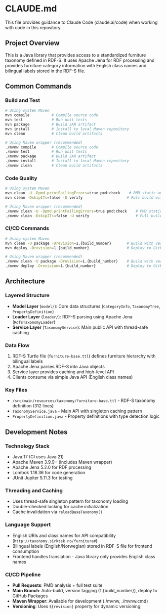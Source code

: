 # CLAUDE.md

This file provides guidance to Claude Code (claude.ai/code) when working with code in this repository.

## Project Overview
This is a Java library that provides access to a standardized furniture taxonomy defined in RDF-S. It uses Apache Jena for RDF processing and provides furniture category information with English class names and bilingual labels stored in the RDF-S file.

## Common Commands

### Build and Test
```bash
# Using system Maven
mvn compile          # Compile source code
mvn test             # Run unit tests
mvn package          # Build JAR artifact
mvn install          # Install to local Maven repository
mvn clean            # Clean build artifacts

# Using Maven wrapper (recommended)
./mvnw compile       # Compile source code
./mvnw test          # Run unit tests
./mvnw package       # Build JAR artifact
./mvnw install       # Install to local Maven repository
./mvnw clean         # Clean build artifacts
```

### Code Quality
```bash
# Using system Maven
mvn clean -U -Dpmd.printFailingErrors=true pmd:check    # PMD static analysis
mvn clean -DskipITs=false -U verify                    # Full build with integration tests

# Using Maven wrapper (recommended)
./mvnw clean -U -Dpmd.printFailingErrors=true pmd:check    # PMD static analysis
./mvnw clean -DskipITs=false -U verify                     # Full build with integration tests
```

### CI/CD Commands
```bash
# Using system Maven
mvn clean -U package -Drevision=1.{build_number}       # Build with versioning
mvn deploy -Drevision=1.{build_number}                 # Deploy to GitHub Packages

# Using Maven wrapper (recommended)
./mvnw clean -U package -Drevision=1.{build_number}    # Build with versioning
./mvnw deploy -Drevision=1.{build_number}              # Deploy to GitHub Packages
```

## Architecture

### Layered Structure
- **Model Layer** (`model/`): Core data structures (`CategoryInfo`, `TaxonomyTree`, `PropertyDefinition`)
- **Loader Layer** (`loader/`): RDF-S parsing using Apache Jena (`RdfsTaxonomyLoader`)
- **Service Layer** (`TaxonomyService`): Main public API with thread-safe caching

### Data Flow
1. RDF-S Turtle file (`furniture-base.ttl`) defines furniture hierarchy with bilingual labels
2. Apache Jena parses RDF-S into Java objects
3. Service layer provides caching and high-level API
4. Clients consume via simple Java API (English class names)

### Key Files
- `/src/main/resources/taxonomy/furniture-base.ttl` - RDF-S taxonomy definition (312 lines)
- `TaxonomyService.java` - Main API with singleton caching pattern
- `PropertyDefinition.java` - Property definitions with type detection logic

## Development Notes

### Technology Stack
- Java 17 (CI uses Java 21)
- Apache Maven 3.9.9+ (includes Maven wrapper)
- Apache Jena 5.2.0 for RDF processing
- Lombok 1.18.36 for code generation
- JUnit Jupiter 5.11.3 for testing

### Threading and Caching
- Uses thread-safe singleton pattern for taxonomy loading
- Double-checked locking for cache initialization
- Cache invalidation via `reloadBaseTaxonomy()`

### Language Support
- English URIs and class names for API compatibility (`http://taxonomy.sirktek.no/furniture#`)
- Bilingual labels (English/Norwegian) stored in RDF-S file for frontend consumption
- Frontend handles translation - Java library only provides English class names

### CI/CD Pipeline
- **Pull Requests**: PMD analysis + full test suite
- **Main Branch**: Auto-build, version tagging (1.{build_number}), deploy to GitHub Packages
- **Maven Wrapper**: Available for development (./mvnw, ./mvnw.cmd)
- **Versioning**: Uses `${revision}` property for dynamic versioning